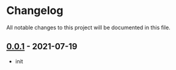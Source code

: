 # Changelog

All notable changes to this project will be documented in this file.

## [0.0.1] - 2021-07-19
- init

[0.0.1]: https://github.com/AntonyZ89/yii2-material-design-lite/releases/tag/v0.0.1-beta

